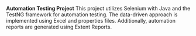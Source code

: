 **Automation Testing Project**
This project utilizes Selenium with Java and the TestNG framework for automation testing. The data-driven approach is implemented using Excel and properties files. Additionally, automation reports are generated using Extent Reports.
